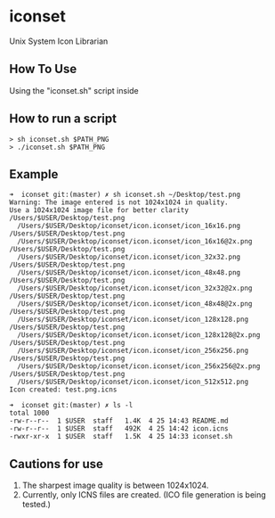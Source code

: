 # iconset

Unix System Icon Librarian

## How To Use

Using the "iconset.sh" script inside

## How to run a script
```
> sh iconset.sh $PATH_PNG
> ./iconset.sh $PATH_PNG
```
## Example

```
➜  iconset git:(master) ✗ sh iconset.sh ~/Desktop/test.png
Warning: The image entered is not 1024x1024 in quality.
Use a 1024x1024 image file for better clarity
/Users/$USER/Desktop/test.png
  /Users/$USER/Desktop/iconset/icon.iconset/icon_16x16.png
/Users/$USER/Desktop/test.png
  /Users/$USER/Desktop/iconset/icon.iconset/icon_16x16@2x.png
/Users/$USER/Desktop/test.png
  /Users/$USER/Desktop/iconset/icon.iconset/icon_32x32.png
/Users/$USER/Desktop/test.png
  /Users/$USER/Desktop/iconset/icon.iconset/icon_48x48.png
/Users/$USER/Desktop/test.png
  /Users/$USER/Desktop/iconset/icon.iconset/icon_32x32@2x.png
/Users/$USER/Desktop/test.png
  /Users/$USER/Desktop/iconset/icon.iconset/icon_48x48@2x.png
/Users/$USER/Desktop/test.png
  /Users/$USER/Desktop/iconset/icon.iconset/icon_128x128.png
/Users/$USER/Desktop/test.png
  /Users/$USER/Desktop/iconset/icon.iconset/icon_128x128@2x.png
/Users/$USER/Desktop/test.png
  /Users/$USER/Desktop/iconset/icon.iconset/icon_256x256.png
/Users/$USER/Desktop/test.png
  /Users/$USER/Desktop/iconset/icon.iconset/icon_256x256@2x.png
/Users/$USER/Desktop/test.png
  /Users/$USER/Desktop/iconset/icon.iconset/icon_512x512.png
Icon created: test.png.icns

➜  iconset git:(master) ✗ ls -l
total 1000
-rw-r--r--  1 $USER  staff   1.4K  4 25 14:43 README.md
-rw-r--r--  1 $USER  staff   492K  4 25 14:42 icon.icns
-rwxr-xr-x  1 $USER  staff   1.5K  4 25 14:33 iconset.sh
```

## Cautions for use

1. The sharpest image quality is between 1024x1024.
2. Currently, only ICNS files are created. (ICO file generation is being tested.)
